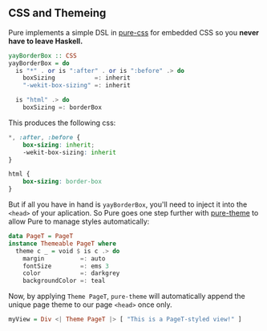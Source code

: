 ## CSS and Themeing

Pure implements a simple DSL in [pure-css](/doc/pure-css/0.7.0.0) for embedded CSS so you **never have to leave Haskell.**

```haskell
yayBorderBox :: CSS
yayBorderBox = do
  is "*" . or is ":after" . or is ":before" .> do
    boxSizing           =: inherit
    "-wekit-box-sizing" =: inherit

  is "html" .> do
    boxSizing =: borderBox
```

This produces the following css:

```css
*, :after, :before {
	box-sizing: inherit;
	-wekit-box-sizing: inherit
}

html {
	box-sizing: border-box
}
```

But if all you have in hand is `yayBorderBox`, you'll need to inject it into the `<head>` of your aplication. So Pure goes one step further with [pure-theme](/doc/pure-theme/0.7.0.0) to allow Pure to manage styles automatically:

```haskell
data PageT = PageT
instance Themeable PageT where
  theme c _ = void $ is c .> do
    margin          =: auto
    fontSize        =: ems 3
    color           =: darkgrey
    backgroundColor =: teal
```

Now, by applying `Theme PageT`, `pure-theme` will automatically append the unique page theme to our page `<head>` once only.

```haskell
myView = Div <| Theme PageT |> [ "This is a PageT-styled view!" ]
```

